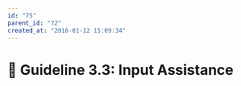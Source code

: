 ```yaml
---
id: "75"
parent_id: "72"
created_at: "2016-01-12 15:09:34"
---
```


# 📜 Guideline 3.3: Input Assistance